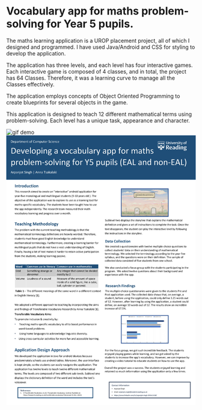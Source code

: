 # Vocabulary app for maths problem-solving for Year 5 pupils.
The maths learning application is a UROP placement project, all of which I designed and programmed. I have used Java/Android and CSS for styling to develop the application. 

The application has three levels, and each level has four interactive games. Each interactive game is composed of 4 classes, and in total, the project has 64 Classes. Therefore, it was a learning curve to manage all the Classes effectively. 

The application employs concepts of Object Oriented Programming to create blueprints for several objects in the game. 

This application is designed to teach 12 different mathematical terms using problem-solving. Each level has a unique task, appearance and character.

![gif demo](/Demo/cc3044ee9322070418fc5729-0001.gif)
![about](/Demo/e00dbff6cc3044ee9322070418fc5729-0001.jpg)
